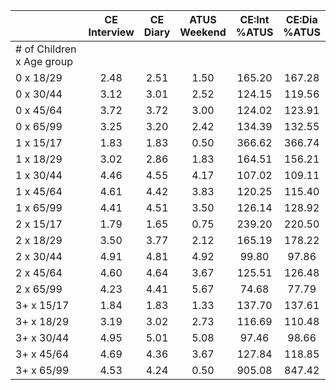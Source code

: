 
|                      | CE<br>Interview |  CE<br>Diary | ATUS<br>Weekend | CE:Int<br>%ATUS | CE:Dia<br>%ATUS |
| -------------------- | :----------: | :----------: | :----------: | :----------: | :----------: |
| # of Children x Age group |              |              |              |              |              |
| 0 x 18/29            |         2.48 |         2.51 |         1.50 |       165.20 |       167.28 |
| 0 x 30/44            |         3.12 |         3.01 |         2.52 |       124.15 |       119.56 |
| 0 x 45/64            |         3.72 |         3.72 |         3.00 |       124.02 |       123.91 |
| 0 x 65/99            |         3.25 |         3.20 |         2.42 |       134.39 |       132.55 |
| 1 x 15/17            |         1.83 |         1.83 |         0.50 |       366.62 |       366.74 |
| 1 x 18/29            |         3.02 |         2.86 |         1.83 |       164.51 |       156.21 |
| 1 x 30/44            |         4.46 |         4.55 |         4.17 |       107.02 |       109.11 |
| 1 x 45/64            |         4.61 |         4.42 |         3.83 |       120.25 |       115.40 |
| 1 x 65/99            |         4.41 |         4.51 |         3.50 |       126.14 |       128.92 |
| 2 x 15/17            |         1.79 |         1.65 |         0.75 |       239.20 |       220.50 |
| 2 x 18/29            |         3.50 |         3.77 |         2.12 |       165.19 |       178.22 |
| 2 x 30/44            |         4.91 |         4.81 |         4.92 |        99.80 |        97.86 |
| 2 x 45/64            |         4.60 |         4.64 |         3.67 |       125.51 |       126.48 |
| 2 x 65/99            |         4.23 |         4.41 |         5.67 |        74.68 |        77.79 |
| 3+ x 15/17           |         1.84 |         1.83 |         1.33 |       137.70 |       137.61 |
| 3+ x 18/29           |         3.19 |         3.02 |         2.73 |       116.69 |       110.48 |
| 3+ x 30/44           |         4.95 |         5.01 |         5.08 |        97.46 |        98.66 |
| 3+ x 45/64           |         4.69 |         4.36 |         3.67 |       127.84 |       118.85 |
| 3+ x 65/99           |         4.53 |         4.24 |         0.50 |       905.08 |       847.42 |

